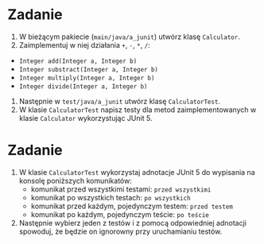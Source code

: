 # Zadanie

 1. W bieżącym pakiecie (`main/java/a_junit`) utwórz klasę `Calculator`.
 1. Zaimplementuj w niej działania `+`, `-`, `*`, `/`:
   * `Integer add(Integer a, Integer b)`
   * `Integer substract(Integer a, Integer b)`
   * `Integer multiply(Integer a, Integer b)`
   * `Integer divide(Integer a, Integer b)`
 1. Następnie w `test/java/a_junit` utwórz klasę `CalculatorTest`.
 1. W klasie `CalculatorTest` napisz testy dla metod zaimplementowanych w klasie `Calculator`
 wykorzystując JUnit 5.
 
# Zadanie

 1. W klasie `CalculatorTest` wykorzystaj adnotacje JUnit 5 do wypisania na konsolę
 poniższych komunikatów:
    * komunikat przed wszystkimi testami: `przed wszystkimi`
    * komunikat po wszystkich testach: `po wszystkich`
    * komunikat przed każdym, pojedynczym testem: `przed testem`
    * komunikat po każdym, pojedynczym teście: `po teście` 
 1. Następnie wybierz jeden z testów i z pomocą odpowiedniej adnotacji
 spowoduj, że będzie on ignorowny przy uruchamianiu testów.
